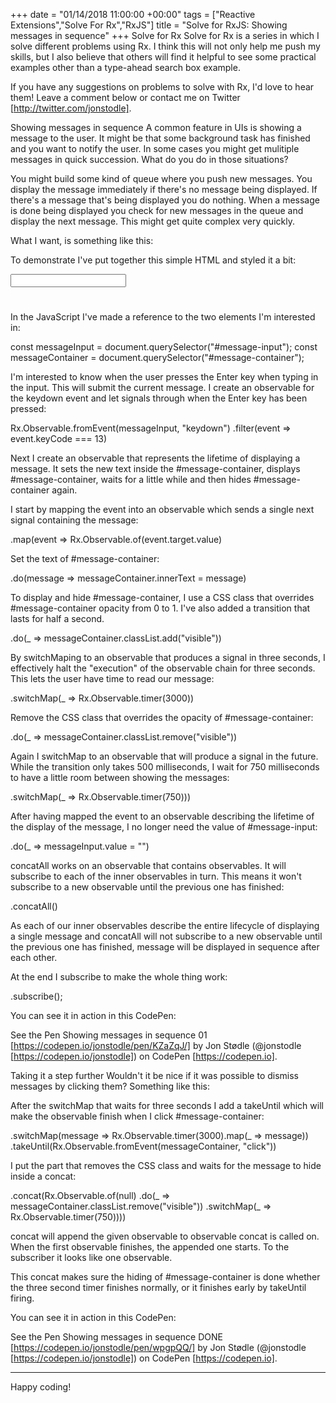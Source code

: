 +++
date = "01/14/2018 11:00:00 +00:00"
tags = ["Reactive Extensions","Solve For Rx","RxJS"]
title = "Solve for RxJS: Showing messages in sequence"
+++
Solve for Rx
Solve for Rx  is a series in which I solve different problems using Rx. I think
this will not only help me push my skills, but I also believe that others will
find it helpful to see some practical examples other than a type-ahead search
box example.

If you have any suggestions on problems to solve with Rx, I'd love to hear them!
Leave a comment below or contact me on Twitter [http://twitter.com/jonstodle].

Showing messages in sequence
A common feature in UIs is showing a message to the user. It might be that some
background task has finished and you want to notify the user. In some cases you
might get mulitiple messages in quick succession. What do you do in those
situations?

You might build some kind of queue where you push new messages. You display the
message immediately if there's no message being displayed. If there's a message
that's being displayed you do nothing. When a message is done being displayed
you check for new messages in the queue and display the next message. This might
get quite complex very quickly.

What I want, is something like this:



To demonstrate I've put together this simple HTML and styled it a bit:

<div id="container">
  <input type="text" id="message-input">

  <h1 id="message-container"></h1>
</div>


In the JavaScript I've made a reference to the two elements I'm interested in:

const messageInput = document.querySelector("#message-input");
const messageContainer = document.querySelector("#message-container");


I'm interested to know when the user presses the Enter  key when typing in the 
input. This will submit the current message. I create an observable for the 
keydown  event and let signals through when the Enter  key has been pressed:

Rx.Observable.fromEvent(messageInput, "keydown")
  .filter(event => event.keyCode === 13)


Next I create an observable that represents the lifetime of displaying a
message. It sets the new text inside the #message-container, displays 
#message-container, waits for a little while and then hides #message-container 
again.

I start by mapping the event into an observable which sends a single next signal 
 containing the message:

.map(event =>
  Rx.Observable.of(event.target.value)


Set the text of #message-container:

.do(message => messageContainer.innerText = message)


To display and hide #message-container, I use a CSS class that overrides 
#message-container  opacity from 0  to 1. I've also added a transition that
lasts for half a second.

.do(_ => messageContainer.classList.add("visible"))


By switchMaping to an observable that produces a signal in three seconds, I
effectively halt the "execution" of the observable chain for three seconds. This
lets the user have time to read our message:

.switchMap(_ => Rx.Observable.timer(3000))


Remove the CSS class that overrides the opacity of #message-container:

.do(_ => messageContainer.classList.remove("visible"))


Again I switchMap  to an observable that will produce a signal in the future.
While the transition only takes 500 milliseconds, I wait for 750 milliseconds to
have a little room between showing the messages:

.switchMap(_ => Rx.Observable.timer(750)))


After having mapped the event to an observable describing the lifetime of the
display of the message, I no longer need the value of #message-input:

.do(_ => messageInput.value = "")


concatAll  works on an observable that contains observables. It will subscribe
to each of the inner observables in turn. This means it won't subscribe to a new
observable until the previous one has finished:

.concatAll()


As each of our inner observables describe the entire lifecycle of displaying a
single message and concatAll  will not subscribe to a new observable until the
previous one has finished, message will be displayed in sequence after each
other.

At the end I subscribe to make the whole thing work:

.subscribe();


You can see it in action in this CodePen:

See the Pen Showing messages in sequence 01
[https://codepen.io/jonstodle/pen/KZaZqJ/]  by Jon Stødle (@jonstodle
[https://codepen.io/jonstodle]) on CodePen [https://codepen.io].

Taking it a step further
Wouldn't it be nice if it was possible to dismiss messages by clicking them?
Something like this:



After the switchMap  that waits for three seconds I add a takeUntil  which will
make the observable finish when I click #message-container:

.switchMap(message => Rx.Observable.timer(3000).map(_ => message))
.takeUntil(Rx.Observable.fromEvent(messageContainer, "click"))


I put the part that removes the CSS class and waits for the message to hide
inside a concat:

.concat(Rx.Observable.of(null)
    .do(_ => messageContainer.classList.remove("visible"))
    .switchMap(_ => Rx.Observable.timer(750))))


concat  will append the given observable to observable concat  is called on.
When the first observable finishes, the appended one starts. To the subscriber
it looks like one observable.

This concat  makes sure the hiding of #message-container  is done whether the
three second timer finishes normally, or it finishes early by takeUntil  firing.

You can see it in action in this CodePen:

See the Pen Showing messages in sequence DONE
[https://codepen.io/jonstodle/pen/wpgpQQ/]  by Jon Stødle (@jonstodle
[https://codepen.io/jonstodle]) on CodePen [https://codepen.io].


--------------------------------------------------------------------------------

Happy coding!
